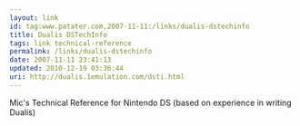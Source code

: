 ```yaml
---
layout: link
id: tag:www.patater.com,2007-11-11:/links/dualis-dstechinfo
title: Dualis DSTechInfo
tags: link technical-reference
permalink: /links/dualis-dstechinfo
date: 2007-11-11 23:41:13
updated: 2010-12-19 03:36:44
uri: http://dualis.1emulation.com/dsti.html
---
```

Mic's Technical Reference for Nintendo DS (based on experience in writing
Dualis)
